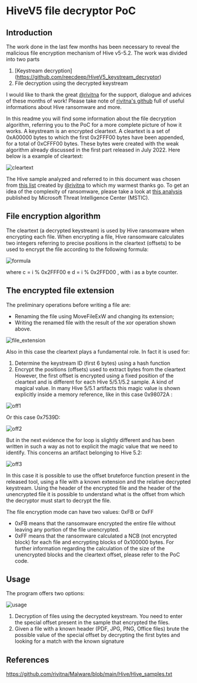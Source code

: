 # HiveV5 file decryptor PoC

## Introduction

The work done in the last few months has been necessary to reveal the malicious file encryption mechanism of Hive v5-5.2.
The work was divided into two parts
1. [Keystream decryption] (https://github.com/reecdeep/HiveV5_keystream_decryptor)
2. File decryption using the decrypted keystream

I would like to thank the great [@rivitna](https://twitter.com/rivitna2) for the support, dialogue and advices of these months of work!
Please take note of [rivitna's github](https://github.com/rivitna) full of useful informations about Hive ransomware and more.

In this readme you will find some information about the file decryption algorithm, referring you to the PoC for a more complete picture of how it works.
A keystream is an encrypted cleartext. A cleartext is a set of 0xA00000 bytes to which the first 0x2FFF00 bytes have been appended, for a total of 0xCFFF00 bytes. These bytes were created with the weak algorithm already discussed in the first part released in July 2022.
Here below is a example of cleartext:

![cleartext](https://user-images.githubusercontent.com/72123074/204250635-f96b579f-c19b-4c14-be15-157300e1633d.png)


The Hive sample analyzed and referred to in this document was chosen from [this list](https://github.com/rivitna/Malware/blob/main/Hive/Hive_samples.txt) created by [@rivitna](https://twitter.com/rivitna2) to which my warmest thanks go.
To get an idea of the complexity of ransomware, please take a look at [this analysis](https://www.microsoft.com/security/blog/2022/07/05/hive-ransomware-gets-upgrades-in-rust/) published by Microsoft Threat Intelligence Center (MSTIC).


## File encryption algorithm

The cleartext (a decrypted keystream) is used by Hive ransomware when encrypting each file. When encrypting a file, Hive ransomware calculates two integers referring to precise positions in the cleartext (offsets) to be used to encrypt the file according to the following formula:

![formula](https://user-images.githubusercontent.com/72123074/204250645-788c1269-cbf8-4006-b042-b16ee7756cdb.png)

where c = i % 0x2FFF00 e d = i % 0x2FFD00 , with i  as a byte counter.



## The encrypted file extension
The preliminary operations before writing a file are:
- Renaming the file using MoveFileExW and changing its extension;
- Writing the renamed file with the result of the xor operation shown above.

![file_extension](https://user-images.githubusercontent.com/72123074/204250641-2567b7f9-cc42-4516-b378-b357eed4d018.png)

Also in this case the cleartext plays a fundamental role. In fact it is used for:
1. Determine the keystream ID (first 6 bytes) using a hash function
2. Encrypt the positions (offsets) used to extract bytes from the cleartext
However, the first offset is encrypted using a fixed position of the cleartext and is different for each Hive 5/5.1/5.2 sample.
A kind of magical value. In many Hive 5/5.1 artifacts this magic value is shown explicitly inside a memory reference, like in this case 0x98072A :

![off1](https://user-images.githubusercontent.com/72123074/204250648-da2d1514-2e56-4849-8090-79ad25625298.png)

Or this case 0x7539D:

![off2](https://user-images.githubusercontent.com/72123074/204250651-82ea5c5d-840f-486a-807a-1a7a62f30811.png)

But in the next evidence the for loop is slightly different and has been written in such a way as not to explicit the magic value that we need to identify. This concerns an artifact belonging to Hive 5.2:

![off3](https://user-images.githubusercontent.com/72123074/204250653-a747b1bb-e1d7-4061-a21c-d3c72612c93f.png)

In this case it is possible to use the offset bruteforce function present in the released tool, using a file with a known extension and the relative decrypted keystream. Using the header of the encrypted file and the header of the unencrypted file it is possible to understand what is the offset from which the decryptor must start to decrypt the file.

The file encryption mode can have two values: 0xFB or 0xFF
- 0xFB means that the ransomware encrypted the entire file without leaving any portion of the file unencrypted.
- 0xFF means that the ransomware calculated a NCB (not encrypted block) for each file and encrypting blocks of 0x100000 bytes.
For further information regarding the calculation of the size of the unencrypted blocks and the cleartext offset, please refer to the PoC code.


## Usage
The program offers two options:

![usage](https://user-images.githubusercontent.com/72123074/204250655-5e8c46e1-f9aa-4718-bcfe-ca60ff34b5b1.png)

1. Decryption of files using the decrypted keystream. You need to enter the special offset present in the sample that encrypted the files.
2. Given a file with a known header (PDF, JPG, PNG, Office files) brute the possible value of the special offset by decrypting the first bytes and looking for a match with the known signature


## References

<https://github.com/rivitna/Malware/blob/main/Hive/Hive_samples.txt>

